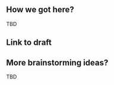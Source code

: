 ## How we got here?

TBD

## Link to draft

<!--

Either within the Kooky Insane Stuff repo or in Substack

-->

## More brainstorming ideas?

TBD